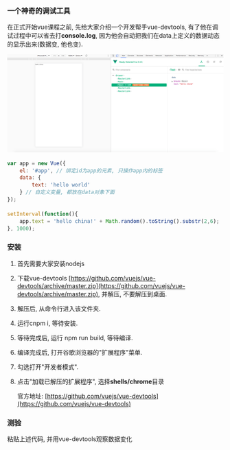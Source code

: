### 一个神奇的调试工具

在正式开始vue课程之前, 先给大家介绍一个开发帮手vue-devtools, 有了他在调试过程中可以省去打**console.log**, 因为他会自动把我们在data上定义的数据动态的显示出来\(数据变, 他也变\).

![](/assets/vue-devtools.png)

```js
var app = new Vue({
    el: '#app', // 绑定id为app的元素, 只操作app内的标签
    data: {
        text: 'hello world'
    } // 自定义变量, 都放在data对象下面
});

setInterval(function(){
    app.text = 'hello china!' + Math.random().toString().substr(2,6);
}, 1000);

```

### 安装

1. 首先需要大家安装nodejs
2. 下载vue-devtools [https://github.com/vuejs/vue-devtools/archive/master.zip](https://github.com/vuejs/vue-devtools/archive/master.zip), 并解压, 不要解压到桌面.
3. 解压后, 从命令行进入该文件夹.
4. 运行cnpm i, 等待安装.
5. 等待完成后, 运行 npm run build, 等待编译.
6. 编译完成后, 打开谷歌浏览器的"扩展程序"菜单.
7. 勾选打开"开发者模式".
8. 点击"加载已解压的扩展程序", 选择**shells/chrome**目录

   官方地址: [https://github.com/vuejs/vue-devtools](https://github.com/vuejs/vue-devtools)

### 测验

粘贴上述代码, 并用vue-devtools观察数据变化

